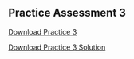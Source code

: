 ## Practice Assessment 3

<a href="https://s3-us-west-1.amazonaws.com/aao-bpo/practice_assessments/practice_3/P3.zip">Download Practice 3</a>

<a href="https://s3-us-west-1.amazonaws.com/aao-bpo/practice_assessments/practice_3/P3_solution.zip">Download Practice 3 Solution</a>
